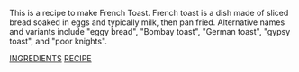 This is a recipe to make French Toast. 
French toast is a dish made of sliced bread soaked in eggs and typically milk, then pan fried.
Alternative names and variants include "eggy bread", "Bombay toast", "German toast", "gypsy toast", and "poor knights".

[INGREDIENTS](INGREDIENTS.md)
[RECIPE](RECIPE.md)
